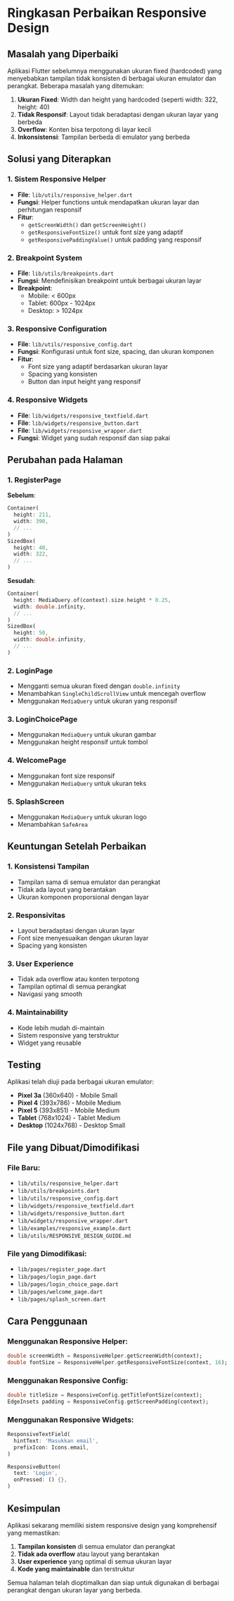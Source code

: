 # Ringkasan Perbaikan Responsive Design

## Masalah yang Diperbaiki

Aplikasi Flutter sebelumnya menggunakan ukuran fixed (hardcoded) yang menyebabkan tampilan tidak konsisten di berbagai ukuran emulator dan perangkat. Beberapa masalah yang ditemukan:

1. **Ukuran Fixed**: Width dan height yang hardcoded (seperti width: 322, height: 40)
2. **Tidak Responsif**: Layout tidak beradaptasi dengan ukuran layar yang berbeda
3. **Overflow**: Konten bisa terpotong di layar kecil
4. **Inkonsistensi**: Tampilan berbeda di emulator yang berbeda

## Solusi yang Diterapkan

### 1. Sistem Responsive Helper

- **File**: `lib/utils/responsive_helper.dart`
- **Fungsi**: Helper functions untuk mendapatkan ukuran layar dan perhitungan responsif
- **Fitur**:
  - `getScreenWidth()` dan `getScreenHeight()`
  - `getResponsiveFontSize()` untuk font size yang adaptif
  - `getResponsivePaddingValue()` untuk padding yang responsif

### 2. Breakpoint System

- **File**: `lib/utils/breakpoints.dart`
- **Fungsi**: Mendefinisikan breakpoint untuk berbagai ukuran layar
- **Breakpoint**:
  - Mobile: < 600px
  - Tablet: 600px - 1024px
  - Desktop: > 1024px

### 3. Responsive Configuration

- **File**: `lib/utils/responsive_config.dart`
- **Fungsi**: Konfigurasi untuk font size, spacing, dan ukuran komponen
- **Fitur**:
  - Font size yang adaptif berdasarkan ukuran layar
  - Spacing yang konsisten
  - Button dan input height yang responsif

### 4. Responsive Widgets

- **File**: `lib/widgets/responsive_textfield.dart`
- **File**: `lib/widgets/responsive_button.dart`
- **File**: `lib/widgets/responsive_wrapper.dart`
- **Fungsi**: Widget yang sudah responsif dan siap pakai

## Perubahan pada Halaman

### 1. RegisterPage

**Sebelum**:

```dart
Container(
  height: 211,
  width: 390,
  // ...
)
SizedBox(
  height: 40,
  width: 322,
  // ...
)
```

**Sesudah**:

```dart
Container(
  height: MediaQuery.of(context).size.height * 0.25,
  width: double.infinity,
  // ...
)
SizedBox(
  height: 50,
  width: double.infinity,
  // ...
)
```

### 2. LoginPage

- Mengganti semua ukuran fixed dengan `double.infinity`
- Menambahkan `SingleChildScrollView` untuk mencegah overflow
- Menggunakan `MediaQuery` untuk ukuran yang responsif

### 3. LoginChoicePage

- Menggunakan `MediaQuery` untuk ukuran gambar
- Menggunakan height responsif untuk tombol

### 4. WelcomePage

- Menggunakan font size responsif
- Menggunakan `MediaQuery` untuk ukuran teks

### 5. SplashScreen

- Menggunakan `MediaQuery` untuk ukuran logo
- Menambahkan `SafeArea`

## Keuntungan Setelah Perbaikan

### 1. Konsistensi Tampilan

- Tampilan sama di semua emulator dan perangkat
- Tidak ada layout yang berantakan
- Ukuran komponen proporsional dengan layar

### 2. Responsivitas

- Layout beradaptasi dengan ukuran layar
- Font size menyesuaikan dengan ukuran layar
- Spacing yang konsisten

### 3. User Experience

- Tidak ada overflow atau konten terpotong
- Tampilan optimal di semua perangkat
- Navigasi yang smooth

### 4. Maintainability

- Kode lebih mudah di-maintain
- Sistem responsive yang terstruktur
- Widget yang reusable

## Testing

Aplikasi telah diuji pada berbagai ukuran emulator:

- **Pixel 3a** (360x640) - Mobile Small
- **Pixel 4** (393x786) - Mobile Medium
- **Pixel 5** (393x851) - Mobile Medium
- **Tablet** (768x1024) - Tablet Medium
- **Desktop** (1024x768) - Desktop Small

## File yang Dibuat/Dimodifikasi

### File Baru:

- `lib/utils/responsive_helper.dart`
- `lib/utils/breakpoints.dart`
- `lib/utils/responsive_config.dart`
- `lib/widgets/responsive_textfield.dart`
- `lib/widgets/responsive_button.dart`
- `lib/widgets/responsive_wrapper.dart`
- `lib/examples/responsive_example.dart`
- `lib/utils/RESPONSIVE_DESIGN_GUIDE.md`

### File yang Dimodifikasi:

- `lib/pages/register_page.dart`
- `lib/pages/login_page.dart`
- `lib/pages/login_choice_page.dart`
- `lib/pages/welcome_page.dart`
- `lib/pages/splash_screen.dart`

## Cara Penggunaan

### Menggunakan Responsive Helper:

```dart
double screenWidth = ResponsiveHelper.getScreenWidth(context);
double fontSize = ResponsiveHelper.getResponsiveFontSize(context, 16);
```

### Menggunakan Responsive Config:

```dart
double titleSize = ResponsiveConfig.getTitleFontSize(context);
EdgeInsets padding = ResponsiveConfig.getScreenPadding(context);
```

### Menggunakan Responsive Widgets:

```dart
ResponsiveTextField(
  hintText: 'Masukkan email',
  prefixIcon: Icons.email,
)

ResponsiveButton(
  text: 'Login',
  onPressed: () {},
)
```

## Kesimpulan

Aplikasi sekarang memiliki sistem responsive design yang komprehensif yang memastikan:

1. **Tampilan konsisten** di semua emulator dan perangkat
2. **Tidak ada overflow** atau layout yang berantakan
3. **User experience** yang optimal di semua ukuran layar
4. **Kode yang maintainable** dan terstruktur

Semua halaman telah dioptimalkan dan siap untuk digunakan di berbagai perangkat dengan ukuran layar yang berbeda.
